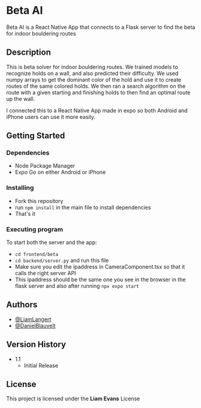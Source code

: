 # Beta AI

Beta AI is a React Native App that connects to a Flask server to find the beta for indoor bouldering routes

## Description

This is beta solver for indoor bouldering routes. We trained models to recognize holds on a wall, and also predicted their difficulty. We used numpy arrays to get the dominant color of the hold and use it to create routes of the same colored holds. We then ran a search algorithm on the route with a given starting and finishing holds to then find an optimal route up the wall. 

I connected this to a React Native App made in expo so both Android and iPhone users can use it more easily.

## Getting Started

### Dependencies

- Node Package Manager
- Expo Go on either Android or iPhone

### Installing

* Fork this repository
* run `npm install` in the main file to install dependencies
* That's it

### Executing program

To start both the server and the app:
* `cd frontend/beta`
* `cd backend/server.py` and run this file
* Make sure you edit the ipaddress in CameraComponent.tsx so that it calls the right server API
* This ipaddress should be the same one you see in the browser in the flask server and also after running `npx expo start`

## Authors

- [@LiamLangert](https://github.com/LiamLangert)
- [@DanielBlauvelt](https://github.com/danielblauvelt)

## Version History

* 1.1
    * Initial Release

## License

This project is licensed under the **Liam Evans** License
